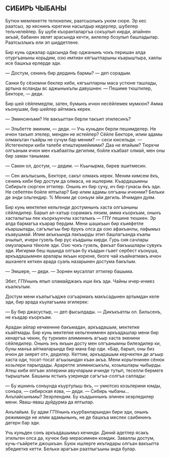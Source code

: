 ## СИБИРЬ ЧЫБАНЫ

Бутюн мемлекетте телюкелик, раатсызлыкъ укюм сюре.
Эр кес раатсыз, эр кеснинъ юрегини насылдыр кедерлер, шубелер тельчелейлер.
Бу шубе къоранталаргъа сокъулып кирди, апайнен акъай, бабанен эвлят арасында кечти, аилелер бозулып башладылар.
Раатсызлыкъ ели эп шиддетлене.

Бир кунь оджалар одасында бир оджанынъ чокъ перишан алда отургъаныны корьдим, озю имтиан кягъытларыны къарыштыра, хаялы исе башкъа ерлерде эди.

— Достум, сенинъ бир дердинъ бармы? — деп сорадым.

Санки бу сёзюмни беклер киби, кягъытларны маса устюне ташлады, артына ясланды вс аджыныкълы давушнен:
— Пешиме тюштилер, Бекторе, — деди.

Бир шей сёйлемедпм, затен, бумынъ ичюн несёйлемек мумкюн?
Амма къонушам, бир шейлер айтмакъ керек.

— Эминсинъми?
Не вакъыттан берли такъип этилесинъ?

— Эльбетте эминим, — деди. — Учь куньден берли пешимделер.
Не ичюн такъип этелер, менден не истейлер?
Сёйле Бекторе, илим адамы олмакътан гъайры не сучум бар меним? — сеси юксельди. — Истегенлери киби талебе етиштирмейимми?
Даа не япайым?
Тюркчи олгъаным ичюн мен къабаатлы дегилим, бойле къабаат олмай, мен оны бир заман танымам.

— Сакин ол, достум, — дедим. — Къычырма, бирев эшитмесин.

— Сен акълысынъ, Бекторе, сакът олмакъ керек.
Меним кимсем ёкъ, сенинъ киби бир достум да олмаса, не ишлерим.
Къардашымны Сибирьге сюргюн эттилер.
Онынъ ич бир сучу, ич бир гунасы ёкъ эди.
Не себептен бойле яптылар?
Бир илим адамы олгъаны ичюнми?
Бельки де энди ольгендир.
% Меним де сонъум эйи дегиль.
Ичимден дуям.

Бир кунь мектепке кельгенде достумнынъ хаста олгъаныны сёйледилер.
Барып ал-хатыр сорамакъ лязим, амма къоркъам, онынъ хасталыгъы пек къоркъунчлы хасталыкъ — ГПУ пешине тюшкен.
Эр алда бармагъа къарар бердим.
Мени шашкъын бир къияфетле къаршылады, сагълыгъы бир ёрукъ олса да озю афакъанлы, лафымыз къавушмай.
Илим акъкъында лакъырды этип башлагъанда къапы ачылып, ичери гузель бир рус къадыны кирди.
Гурь сия сачлары омузларына тёкюле эди.
Озю чокъ гузель, факъат бакъышлары сувукъ эди.
Иигирми беш яшында олгъан бу къадын гъает сербест къонуша, аркъадашымнен аралары якъын корюне, бизге чай къайнатмакъ ичюн ашханеге кеткен арада суаль назарынен достума бакътым.

— Эмшере, — деди. — Зорнен мусаллат эттилер башыма.

Эбет, ГПУнынъ япып оламайджакъ иши ёкъ эди.
Чайны ичер-ичмез къалкътым.

Достум мени къапыгъадже озгъармакъ макъсадынен артымдан келе эди, бир арада къулагъыма эгилерек:

— Бу бир джасустыр, — деп фысылдады. — Дикъкъатлы ол.
Бильсенъ, не къадар къоркъам.

Арадан айлар кечкеннне бакъмадан, аркъадашым, мектепке къайтмады.
Бир кунь мектепке кельгенимнен аркъадашлар мени бир кенаргъа чекин, бу туркмен алимининъ агъыр хаста экенини сёйледилер.
Онынъ энъ якъын досту мен олгъанымны билеэдилер ки, буны манъа айтмаларында бир мана бар оди.
«Бар, барып, оны биз ичюн де зиярет от», дедилер.
Кеттим, аркъадашым керчектен де агъыр хаста оди, тосат-тосат агъызындан къан акъа.
Мени корьгенинен сёнюк козьлери парылдады.
Араретле элимнисыкъты, козьяшлары чыбырды.
Атеш киби япгъан эллерини авучларым ичинде тутып, теселли бермеге тырыштым.
Башыны ястыкъ узеринде сагъгъа-солгъа саллады:

— Бу ишнинъ сонъунда къуртулыш ёкъ, — умютсиз козьлерини юмды, сонъра, — сибирская язва, — деди. — Сибирь чыбаны...
Анълайсынъмы?
Зеэрлендим.
Бу къадыннынъ элинен зеэрледилер мени.
Яваш-яваш дуйдурма да яптылар.

Анълайым.
Бу адам ГПУнынъ къурбанларындан бири эди, онынъ режиминде не илим адамынынъ, не де башкъа меслек саибининъ дегерн бар эди.

Учь куньден сонъ аркъадашымыз кечинди.
Диний адетлер ясакъ этильген олса да, кучюк бир мерасимнен комдик.
Заваллы достум, кучь-гъайрети джошкъан.
Буюк ишлерге икътидары олгъан вакъытта эбедиетке кетти.
Бельки арагъан раатлыгъыны анда булар.
